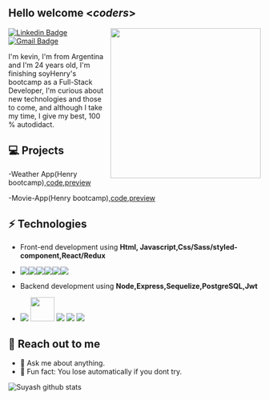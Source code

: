 <h2> Hello welcome <<i>coders</i>></h2>

<img align='right' src='http://www.jenyalestina.com/blog/wp-content/uploads/2019/05/web-development-1024x582.jpg' width='300"'>

[![Linkedin Badge](https://img.shields.io/badge/-Lindkeden-blue?style=flat-square&logo=Linkedin&logoColor=white&link=https://www.linkedin.com/in/kevin-sebastian-de-jesus-b53187185/)](https://www.linkedin.com/in/kevin-sebastian-de-jesus-b53187185/) 
[![Gmail Badge](https://img.shields.io/badge/-Gmail-Red?style=flat-square&logo=Gmail&logoColor=white&link=mailto:sebadjkevin@gmail.com)](mailto:sebadjkevin@gmail.com)

I'm kevin, I'm from Argentina and I'm 24 years old, I'm finishing soyHenry's bootcamp as a Full-Stack Developer, I'm curious about new technologies and those to come, and although I take my time, I give my best, 100 % autodidact.

## 💻 Projects
-Weather App(Henry bootcamp),[code](https://github.com/KevinSDJ/Weather-App),[preview](https://weather-app-ksdj.netlify.app/)

-Movie-App(Henry bootcamp),[code](https://github.com/KevinSDJ/Movie_App_Henry_bootcamp),[preview](https://zen-goldstine-e3e493.netlify.app/)

## ⚡ Technologies 
- Front-end development using **Html, Javascript,Css/Sass/styled-component,React/Redux**
- ![](https://img.icons8.com/color/48/000000/html-5--v1.png)![](https://img.icons8.com/color/48/000000/css3.png)![](https://img.icons8.com/color/48/000000/javascript--v1.png)![](https://img.icons8.com/color/48/000000/sass.png)![](https://img.icons8.com/color/48/000000/react-native.png)![](https://img.icons8.com/color/48/000000/redux.png)

- Backend development using **Node,Express,Sequelize,PostgreSQL,Jwt**
- ![](https://img.icons8.com/fluency/48/000000/node-js.png) <img src="https://dsm01pap002files.storage.live.com/y4mPBX85HYt3_bHyUNdYG5dGcSNBeH05W_w8swLERAxm8Qzjz6lHHuC2BvnA_cKJCBBgenRsX7elRiAZeJZja_O1j6WxPaXiAiojZ2_EmedlBum-a4W4Hvd7a7uBOt8QhEUb86TiFhZ1CxUnf1zHV-ZR1uJ0iwBgobBqrzEV7zLOSi1idayabKaAt0QQkUmuWuW?width=256&height=256&cropmode=none" width="48"/> <img src="https://dsm01pap002files.storage.live.com/y4mi2Rzi_myegniLfHVAPwHGmGSpQpejw80Vqfgnf6TbbEDAx1-lZsrlpTGmJThZ1CXomrX5KxwvYq8q3O3Ymr48HvTUC-7R50sItQBvanEuo-LDG5eQbRs5duWe11w7C0q4LhhRJ2OiSdC1H6cpa_gdqMGUmmN1oR-7XVMKS1pV0i-_zk1wMRtpQuUMAYtF4O2?width=48&height=48&cropmode=none"/> ![](https://img.icons8.com/color/48/000000/postgreesql.png) ![](https://img.icons8.com/color/48/000000/java-web-token.png)

## 👋 Reach out to me 
- 💬 Ask me about anything.
- 💎 Fun fact: You lose automatically if you dont try.

![Suyash github stats](https://github-readme-stats.vercel.app/api?username=KevinSDJ&hide=["issues"]&show_icons=true)
